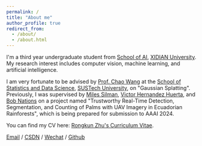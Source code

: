 ```yaml
---
permalink: /
title: "About me"
author_profile: true
redirect_from: 
  - /about/
  - /about.html
---
```


I'm a third year undergraduate student from [School of AI](https://sai.xidian.edu.cn/), [XIDIAN University](https://www.xidian.edu.cn/). My research interest includes computer vision, machine learning, and artificial intelligence.

I am very fortunate to be advised by [Prof. Chao Wang](https://faculty.sustech.edu.cn/?tagid=wangc6&iscss=1&snapid=1&orderby=date&go=1) at the [School of Statistics and Data Science](https://stat-ds.sustech.edu.cn/), [SUSTech University](https://www.sustech.edu.cn/), on "Gaussian Splatting". Previously, I was supervised by [Miles Silman](https://biology.wfu.edu/faculty-research/miles-silman/), [Victor Hernandez Huerta](https://politics.wfu.edu/faculty-and-staff/victor-hernandez-huerta/), and [Bob Nations](https://counseling.graduate.wfu.edu/faculty-staff/dr-bob-nations/) on a project named "Trustworthy Real-Time Detection, Segmentation, and Counting of Palms with UAV Imagery in Ecuadorian Rainforests", which is being prepared for submission to AAAI 2024.

You can find my CV here: [Rongkun Zhu's Curriculum Vitae](assets/CV.pdf).

[Email](mailto:zhurongkun@stu.xidian.edu.cn) / [CSDN](https://blog.csdn.net/mrpig13?spm=1010.2135.3001.5421) / [Wechat](../images/wechat.JPG) / [Github](https://github.com/Zippppo)
